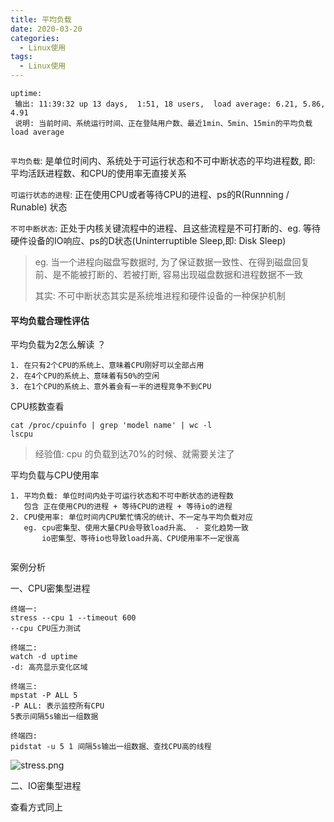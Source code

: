 ```yaml
---
title: 平均负载
date: 2020-03-20
categories:
  - Linux使用
tags:
  - Linux使用
---
```

```
uptime:
 输出: 11:39:32 up 13 days,  1:51, 18 users,  load average: 6.21, 5.86, 4.91
 说明: 当前时间、系统运行时间、正在登陆用户数、最近1min、5min、15min的平均负载 load average
 
```



`平均负载`: 是单位时间内、系统处于可运行状态和不可中断状态的平均进程数, 即: 平均活跃进程数、和CPU的使用率无直接关系

`可运行状态的进程`: 正在使用CPU或者等待CPU的进程、ps的R(Runnning / Runable) 状态

`不可中断状态`: 正处于内核关键流程中的进程、且这些流程是不可打断的、eg. 等待硬件设备的IO响应、ps的D状态(Uninterruptible Sleep,即: Disk Sleep)

> eg. 当一个进程向磁盘写数据时, 为了保证数据一致性、在得到磁盘回复前、是不能被打断的、若被打断, 容易出现磁盘数据和进程数据不一致
>
> 其实: 不可中断状态其实是系统堆进程和硬件设备的一种保护机制



#### 平均负载合理性评估

平均负载为2怎么解读 ？

```
1. 在只有2个CPU的系统上、意味着CPU刚好可以全部占用
2. 在4个CPU的系统上、意味着有50%的空闲
3. 在1个CPU的系统上、意外着会有一半的进程竞争不到CPU
```



CPU核数查看

```
cat /proc/cpuinfo | grep 'model name' | wc -l
lscpu
```



> 经验值: cpu 的负载到达70%的时候、就需要关注了



平均负载与CPU使用率

```
1. 平均负载: 单位时间内处于可运行状态和不可中断状态的进程数
   包含 正在使用CPU的进程 + 等待CPU的进程 + 等待io的进程
2. CPU使用率: 单位时间内CPU繁忙情况的统计、不一定与平均负载对应
   eg. cpu密集型、使用大量CPU会导致load升高、 - 变化趋势一致
       io密集型、等待io也导致load升高、CPU使用率不一定很高
       
```



案例分析

一、CPU密集型进程

```
终端一:
stress --cpu 1 --timeout 600
--cpu CPU压力测试

终端二:
watch -d uptime 
-d: 高亮显示变化区域

终端三:
mpstat -P ALL 5
-P ALL: 表示监控所有CPU
5表示间隔5s输出一组数据

终端四:
pidstat -u 5 1 间隔5s输出一组数据、查找CPU高的线程

```

![stress.png](https://upload-images.jianshu.io/upload_images/14027542-e170f3f20c5f39de.png?imageMogr2/auto-orient/strip%7CimageView2/2/w/1240)




二、IO密集型进程

查看方式同上
